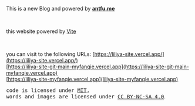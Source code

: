 This is a new Blog  and  powered by **[antfu.me](https://antfu.me)**

<br>

this website powered by [Vite](https://vitejs.dev/)

<br>

you can visit  to the following URLs:
[https://liliya-site.vercel.app/](https://liliya-site.vercel.app/) <br>
[https://liliya-site-git-main-myfanqie.vercel.app](https://liliya-site-git-main-myfanqie.vercel.app) <br>
[https://liliya-site-myfanqie.vercel.app](liliya-site-myfanqie.vercel.app) <br>

<samp>code is licensed under <a href='./LICENSE'>MIT</a>,<br> words and images are licensed under <a href='https://creativecommons.org/licenses/by-nc-sa/4.0/'>CC BY-NC-SA 4.0</a></samp>.